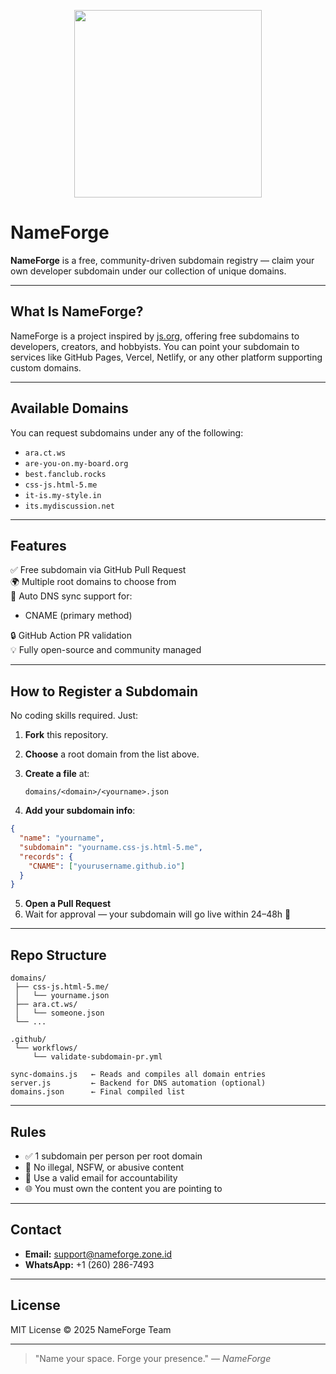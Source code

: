 <p align="center">
  <img width="300" height="300" src="https://nameforge.rf.gd/logo.png">
</p>

# NameForge

**NameForge** is a free, community-driven subdomain registry — claim your own developer subdomain under our collection of unique domains.

---

## What Is NameForge?
NameForge is a project inspired by [js.org](https://js.org), offering free subdomains to developers, creators, and hobbyists. You can point your subdomain to services like GitHub Pages, Vercel, Netlify, or any other platform supporting custom domains.

---

## Available Domains
You can request subdomains under any of the following:

- `ara.ct.ws`
- `are-you-on.my-board.org`
- `best.fanclub.rocks`
- `css-js.html-5.me`
- `it-is.my-style.in`
- `its.mydiscussion.net`

---

## Features

✅ Free subdomain via GitHub Pull Request  
🌍 Multiple root domains to choose from  
🔁 Auto DNS sync support for:
- CNAME (primary method)

🔒 GitHub Action PR validation  
💡 Fully open-source and community managed

---

## How to Register a Subdomain

No coding skills required. Just:

1. **Fork** this repository.
2. **Choose** a root domain from the list above.
3. **Create a file** at:

   ```
   domains/<domain>/<yourname>.json
   ```

4. **Add your subdomain info**:

```json
{
  "name": "yourname",
  "subdomain": "yourname.css-js.html-5.me",
  "records": {
    "CNAME": ["yourusername.github.io"]
  }
}
```

5. **Open a Pull Request**
6. Wait for approval — your subdomain will go live within 24–48h 🎉

---

## Repo Structure
```
domains/
 ├── css-js.html-5.me/
 │   └── yourname.json
 ├── ara.ct.ws/
 │   └── someone.json
 └── ...

.github/
 └── workflows/
     └── validate-subdomain-pr.yml

sync-domains.js   ← Reads and compiles all domain entries
server.js         ← Backend for DNS automation (optional)
domains.json      ← Final compiled list
```

---

## Rules

- ✅ 1 subdomain per person per root domain
- 🚫 No illegal, NSFW, or abusive content
- 🧾 Use a valid email for accountability
- 🌐 You must own the content you are pointing to

---

## Contact

- **Email:** support@nameforge.zone.id  
- **WhatsApp:** +1 (260) 286-7493

---

## License
MIT License © 2025 NameForge Team

---

> "Name your space. Forge your presence." — *NameForge*
